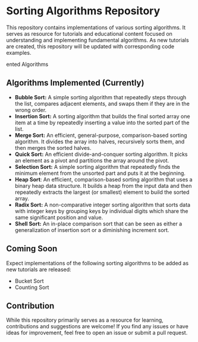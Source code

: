 # Sorting Algorithms Repository

This repository contains implementations of various sorting algorithms. It serves as resource for tutorials and educational content focused on understanding and implementing fundamental algorithms. As new tutorials are created, this repository will be updated with corresponding code examples.

ented Algorithms

## Algorithms Implemented (Currently)

* **Bubble Sort:** A simple sorting algorithm that repeatedly steps through the list, compares adjacent elements, and swaps them if they are in the wrong order.
* **Insertion Sort:** A sorting algorithm that builds the final sorted array one item at a time by repeatedly inserting a value into the sorted part of the list.
* **Merge Sort:** An efficient, general-purpose, comparison-based sorting algorithm. It divides the array into halves, recursively sorts them, and then merges the sorted halves.
* **Quick Sort:** An efficient divide-and-conquer sorting algorithm. It picks an element as a pivot and partitions the array around the pivot.
* **Selection Sort:** A simple sorting algorithm that repeatedly finds the minimum element from the unsorted part and puts it at the beginning.
* **Heap Sort**: An efficient, comparison-based sorting algorithm that uses a binary heap data structure. It builds a heap from the input data and then repeatedly extracts the largest (or smallest) element to build the sorted array.
* **Radix Sort:** A non-comparative integer sorting algorithm that sorts data with integer keys by grouping keys by individual digits which share the same significant position and value.
* **Shell Sort:** An in-place comparison sort that can be seen as either a generalization of insertion sort or a diminishing increment sort.




## Coming Soon

Expect implementations of the following sorting algorithms to be added as new tutorials are released:

* Bucket Sort
* Counting Sort

## Contribution

While this repository primarily serves as a resource for learning, contributions and suggestions are welcome! If you find any issues or have ideas for improvement, feel free to open an issue or submit a pull request.

